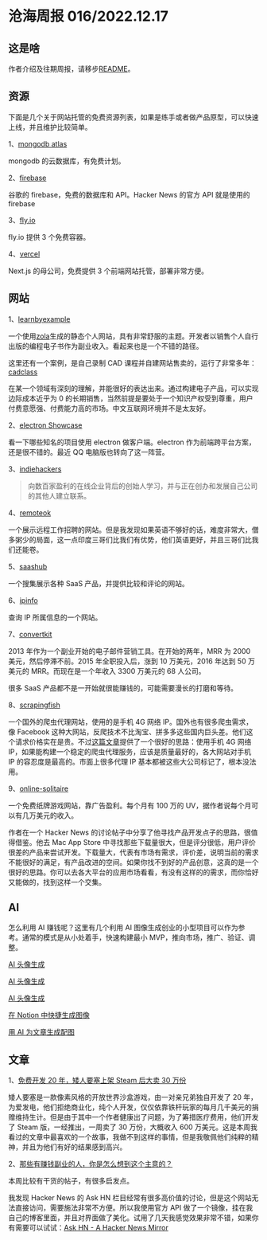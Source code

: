 # 沧海周报 016/2022.12.17

## 这是啥

作者介绍及往期周报，请移步[README](https://github.com/theseazhang/weekly_news/blob/main/README.md)。

## 资源

下面是几个关于网站托管的免费资源列表，如果是练手或者做产品原型，可以快速上线，并且维护比较简单。

1、[mongodb atlas](https://www.mongodb.com/atlas)

mongodb 的云数据库，有免费计划。

2、[firebase](https://firebase.google.cn/)

谷歌的 firebase，免费的数据库和 API。Hacker News 的官方 API 就是使用的 firebase

3、[fly.io](https://fly.io/docs/about/pricing/)

fly.io 提供 3 个免费容器。

4、[vercel](https://vercel.com/)

Next.js 的母公司，免费提供 3 个前端网站托管，部署非常方便。

## 网站

1、[learnbyexample](https://learnbyexample.github.io/books/)

一个使用[zola](https://github.com/getzola/zola)生成的静态个人网站，具有非常舒服的主题。开发者以销售个人自行出版的编程电子书作为副业收入。看起来也是一个不错的路径。

这里还有一个案例，是自己录制 CAD 课程并自建网站售卖的，运行了非常多年：[cadclass](https://www.cadclass.org/courses/CAD)

在某一个领域有深刻的理解，并能很好的表达出来。通过构建电子产品，可以实现边际成本近乎为 0 的长期销售，当然前提是要处于一个知识产权受到尊重，用户付费意愿强、付费能力高的市场。中文互联网环境并不是太友好。

2、[electron Showcase](https://www.electronjs.org/zh/apps/)

看一下哪些知名的项目使用 electron 做客户端。electron 作为前端跨平台方案，还是很不错的。最近 QQ 电脑版也转向了这一阵营。

3、[indiehackers](https://www.indiehackers.com/)

> 向数百家盈利的在线企业背后的创始人学习，并与正在创办和发展自己公司的其他人建立联系。

4、[remoteok](https://remoteok.com/)

一个展示远程工作招聘的网站。但是我发现如果英语不够好的话，难度非常大，僧多粥少的局面，这一点印度三哥们比我们有优势，他们英语更好，并且三哥们比我们还能卷。

5、[saashub](https://www.saashub.com/)

一个搜集展示各种 SaaS 产品，并提供比较和评论的网站。

6、[ipinfo](https://ipinfo.io/)

查询 IP 所属信息的一个网站。

7、[convertkit](https://convertkit.com/features)

2013 年作为一个副业开始的电子邮件营销工具。在开始的两年，MRR 为 2000 美元，然后停滞不前。2015 年全职投入后，涨到 10 万美元，2016 年达到 50 万美元的 MRR。而现在是一个年收入 3300 万美元的 68 人公司。

很多 SaaS 产品都不是一开始就很能赚钱的，可能需要漫长的打磨和等待。

8、[scrapingfish](https://scrapingfish.com/buy)

一个国外的爬虫代理网站，使用的是手机 4G 网络 IP。国外也有很多爬虫需求，像 Facebook 这种大网站，反爬技术不比淘宝、拼多多这些国内巨头差。他们这个请求价格实在是贵。不过[这篇文章](https://scrapingfish.com/blog/byo-mobile-proxy-for-web-scraping)提供了一个很好的思路：使用手机 4G 网络 IP，如果能构建一个稳定的爬虫代理服务，应该是质量最好的，各大网站对手机 IP 的容忍度是最高的。市面上很多代理 IP 基本都被这些大公司标记了，根本没法用。

9、[online-solitaire](https://online-solitaire.com/free-games)

一个免费纸牌游戏网站，靠广告盈利。每个月有 100 万的 UV，据作者说每个月可以有几万美元的收入。

作者在一个 Hacker News 的讨论帖子中分享了他寻找产品开发点子的思路，很值得借鉴。他去 Mac App Store 中寻找那些下载量很大，但是评分很低，用户评价很差的产品来尝试开发。下载量大，代表有市场有需求，评价差，说明当前的需求不能很好的满足，有产品改进的空间。如果你找不到好的产品创意，这真的是一个很好的思路。你可以去各大平台的应用市场看看，有没有这样的的需求，而你恰好又能做的，找到这样一个交集。

## AI

怎么利用 AI 赚钱呢？这里有几个利用 AI 图像生成创业的小型项目可以作为参考。通常的模式是从小处着手，快速构建最小 MVP，推向市场，推广、验证、调整。

[AI 头像生成](https://portret.ai/)

[AI 头像生成](https://avatarai.me/?promo=christmas)

[AI 头像生成](https://photoshot.app/)

[在 Notion 中快捷生成图像](https://slashdreamer.com/)

[用 AI 为文章生成配图](https://articletoimage.ai/)

## 文章

1、[免费开发 20 年，矮人要塞上架 Steam 后大卖 30 万份](https://www.pcgamer.com/after-spending-20-years-simulating-reality-the-dwarf-fortress-devs-have-to-get-used-to-a-new-one-being-millionaires/)

矮人要塞是一款像素风格的开放世界沙盒游戏，由一对亲兄弟独自开发了 20 年，为爱发电，他们拒绝商业化，纯个人开发，仅仅依靠铁杆玩家的每月几千美元的捐赠维持生计。但是由于其中一个作者健康出了问题，为了筹措医疗费用，他们开发了 Steam 版，一经推出，一周卖了 30 万份，大概收入 600 万美元。这是本周我看过的文章中最喜欢的一个故事，我做不到这样的事情，但是我敬佩他们纯粹的精神，并且为他们有好的结果感到高兴。

2、[那些有赚钱副业的人，你是怎么想到这个主意的？](https://www.seazhang.com/ask-hn/33942558)

本周比较有干货的帖子，有很多启发点。

我发现 Hacker News 的 Ask HN 栏目经常有很多高价值的讨论，但是这个网站无法直接访问，需要施法非常不方便。所以我使用官方 API 做了一个镜像，挂在我自己的博客里面，并且对界面做了美化。试用了几天我感觉效果非常不错，如果你有需要可以试试：[Ask HN - A Hacker News Mirror](https://www.seazhang.com/ask-hn)
